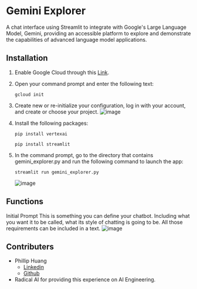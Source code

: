 # Gemini Explorer

A chat interface using Streamlit to integrate with Google's Large Language Model, Gemini, providing an accessible platform to explore and demonstrate the capabilities of advanced language model applications.

## Installation

1. Enable Google Cloud through this [Link](https://cloud.google.com/cloud-console?utm_source=google&utm_medium=cpc&utm_campaign=na-US-all-en-dr-bkws-all-all-trial-e-dr-1707554&utm_content=text-ad-none-any-DEV_c-CRE_665735422256-ADGP_Hybrid%20%7C%20BKWS%20-%20MIX%20%7C%20Txt-Management%20Tools-Cloud%20Console-KWID_43700077225654741-kwd-55675752867&utm_term=KW_google%20cloud%20console-ST_google%20cloud%20console&gad_source=1&gclid=Cj0KCQiArrCvBhCNARIsAOkAGcXO2_affz2IH9q_ps1LDwrdsOe43AmOiJps1j9UK_ri0mnBWRd9eA0aApkNEALw_wcB&gclsrc=aw.ds).

2. Open your command prompt and enter the following text:
   ```
   gcloud init
   ```

3. Create new or re-initialize your configuration, log in with your account, and create or choose your project.
   ![image](https://github.com/philliphjhuang/RadicalX/assets/30792325/6e345325-36fb-4ba8-b65a-82d2cb023294)

4. Install the following packages:
   ```
   pip install vertexai
   ```
   ```
   pip install streamlit
   ```
5. In the command prompt, go to the directory that contains gemini_explorer.py and run the following command to launch the app:
   ```
   streamlit run gemini_explorer.py
   ```
   ![image](https://github.com/philliphjhuang/RadicalX/assets/30792325/29cc315f-b296-4294-bcc6-ad55a85ee7ca)
## Functions
Initial Prompt
This is something you can define your chatbot. Including what you want it to be called, what its style of chatting is going to be. All those requirements can be included in a text.
![image](https://github.com/philliphjhuang/RadicalX/assets/30792325/ecbf087a-ce87-4590-9af4-15c5870e602b)

## Contributers
- Phillip Huang
  - [Linkedin](https://www.linkedin.com/in/phillip-huang-449b64229/)
  - [Github](https://github.com/philliphjhuang)
- Radical AI for providing this experience on AI Engineering.
